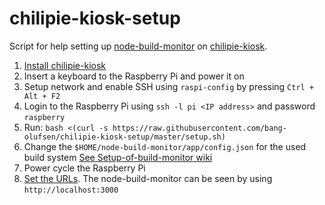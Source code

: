 # chilipie-kiosk-setup

Script for help setting up [node-build-monitor](https://github.com/marcells/node-build-monitor) on [chilipie-kiosk](https://github.com/futurice/chilipie-kiosk).

1. [Install chilipie-kiosk](https://github.com/futurice/chilipie-kiosk#getting-started)
2. Insert a keyboard to the Raspberry Pi and power it on
3. Setup network and enable SSH using `raspi-config` by pressing `Ctrl + Alt + F2`
4. Login to the Raspberry Pi using `ssh -l pi <IP address>` and password `raspberry`
5. Run: `bash <(curl -s https://raw.githubusercontent.com/bang-olufsen/chilipie-kiosk-setup/master/setup.sh)`
6. Change the `$HOME/node-build-monitor/app/config.json` for the used build system [See Setup-of-build-monitor wiki](https://github.com/AudioStreamingPlatform/mozart-documentation/wiki/Setup-of-build-monitor)
7. Power cycle the Raspberry Pi
8. [Set the URLs](https://github.com/futurice/chilipie-kiosk/blob/master/docs/first-boot.md#setting-the-url). The node-build-monitor can be seen by using `http://localhost:3000`
